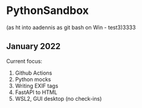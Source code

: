 # PythonSandbox
(as ht into aadennis as git bash on Win -  test3)3333
## January 2022
Current focus:  
1. Github Actions  
1. Python mocks
2. Writing EXIF tags
3. FastAPI to HTML
4. WSL2, GUI desktop (no check-ins)
